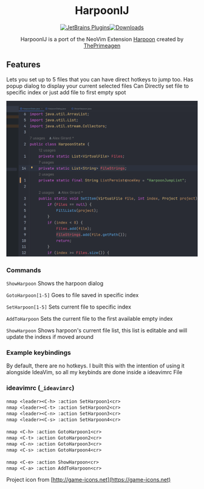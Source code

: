 <div align="center">

# HarpoonIJ
[![JetBrains Plugins](https://img.shields.io/jetbrains/plugin/v/20782-harpoonij.svg)](https://plugins.jetbrains.com/plugin/20782-harpoonij)[![Downloads](https://img.shields.io/jetbrains/plugin/d/20782-harpoonij.svg)](https://plugins.jetbrains.com/plugin/20782-harpoonij)


HarpoonIJ is a port of the NeoVim Extension [Harpoon](https://github.com/ThePrimeagen/harpoon) created by [ThePrimeagen](https://twitter.com/ThePrimeagen)
</div>

## Features 

Lets you set up to 5 files that you can have direct hotkeys to jump too.
Has popup dialog to display your current selected files
Can Directly set file to specific index or just add file to first empty spot

![Navigation Example](images/navigation.gif)


### Commands

`ShowHarpoon` Shows the harpoon dialog

`GotoHarpoon[1-5]` Goes to file saved in specific index

`SetHarpoon[1-5]` Sets current file to specific index

`AddToHarpoon` Sets the current file to the first available empty index

`ShowHarpoon` Shows harpoon's current file list, this list is editable and will update the indexs if moved around

### Example keybindings
 
By default, there are no hotkeys. I built this with the intention of using it alongside IdeaVim, so all my keybinds are done inside a ideavimrc File

 ### ideavimrc (`_ideavimrc`)

```vimrc
nmap <leader><C-h> :action SetHarpoon1<cr>
nmap <leader><C-t> :action SetHarpoon2<cr>
nmap <leader><C-n> :action SetHarpoon3<cr>
nmap <leader><C-s> :action SetHarpoon4<cr>

nmap <C-h> :action GotoHarpoon1<cr>
nmap <C-t> :action GotoHarpoon2<cr>
nmap <C-n> :action GotoHarpoon3<cr>
nmap <C-s> :action GotoHarpoon4<cr>

nmap <C-e> :action ShowHarpoon<cr>
nmap <C-a> :action AddToHarpoon<cr>
```


Project icon from [http://game-icons.net](https://game-icons.net)
